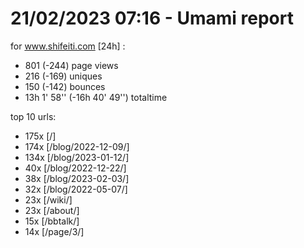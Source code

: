 # 21/02/2023 07:16 - Umami report
for www.shifeiti.com [24h] :

 - 801 (-244) page views
 - 216 (-169) uniques
 - 150 (-142) bounces
 - 13h 1' 58'' (-16h 40' 49'') totaltime


top 10 urls:
 - 175x [/]
 - 174x [/blog/2022-12-09/]
 - 134x [/blog/2023-01-12/]
 - 40x [/blog/2022-12-22/]
 - 38x [/blog/2023-02-03/]
 - 32x [/blog/2022-05-07/]
 - 23x [/wiki/]
 - 23x [/about/]
 - 15x [/bbtalk/]
 - 14x [/page/3/]


